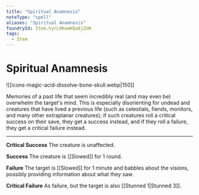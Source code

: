 ```yaml
---
title: "Spiritual Anamnesis"
noteType: "spell"
aliases: "Spiritual Anamnesis"
foundryId: Item.hyrL9KwmKQa8jZUW
tags:
  - Item
---
```


# Spiritual Anamnesis
![[icons-magic-acid-dissolve-bone-skull.webp|150]]

Memories of a past life that seem incredibly real (and may even be) overwhelm the target's mind. This is especially disorienting for undead and creatures that have lived a previous life (such as celestials, fiends, monitors, and many other extraplanar creatures); if such creatures roll a critical success on their save, they get a success instead, and if they roll a failure, they get a critical failure instead.

* * *

**Critical Success** The creature is unaffected.

**Success** The creature is [[Slowed]] for 1 round.

**Failure** The target is [[Slowed]] for 1 minute and babbles about the visions, possibly providing information about what they saw.

**Critical Failure** As failure, but the target is also [[Stunned 1|Stunned 3]].
